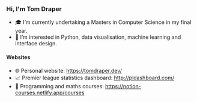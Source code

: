 ### Hi, I'm Tom Draper
- 🎓 I’m currently undertaking a Masters in Computer Science in my final year.
- 👀 I’m interested in Python, data visualisation, machine learning and interface design.
#### Websites
- 🌐 Personal website: https://tomdraper.dev/
- 📈 Premier league statistics dashboard: http://pldashboard.com/
- 📖 Programming and maths courses: https://notion-courses.netlify.app/courses


<!---
Tom-Draper/Tom-Draper is a ✨ special ✨ repository because its `README.md` (this file) appears on your GitHub profile.
You can click the Preview link to take a look at your changes.
--->
